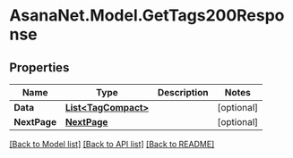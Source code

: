 # AsanaNet.Model.GetTags200Response

## Properties

Name | Type | Description | Notes
------------ | ------------- | ------------- | -------------
**Data** | [**List&lt;TagCompact&gt;**](TagCompact.md) |  | [optional] 
**NextPage** | [**NextPage**](NextPage.md) |  | [optional] 

[[Back to Model list]](../README.md#documentation-for-models) [[Back to API list]](../README.md#documentation-for-api-endpoints) [[Back to README]](../README.md)

